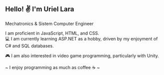 ## Hello! ✌️ I'm Uriel Lara 
Mechatronics & Sistem Computer Engineer

I am proficient in JavaScript, HTML, and CSS.\
💻 I am currently learning ASP.NET as a hobby, driven by my enjoyment of C# and SQL databases. 

🎮 I am also interested in video game programming, particularly with Unity. 

~ I enjoy programming as much as coffee ☕ ~

<!--
**UrieLara/urielara** is a ✨ _special_ ✨ repository because its `README.md` (this file) appears on your GitHub profile.

Here are some ideas to get you started:

- 🔭 I’m currently working on ...
- 🌱 I’m currently learning ...
- 👯 I’m looking to collaborate on ...
- 🤔 I’m looking for help with ...
- 💬 Ask me about ...
- 📫 How to reach me: ...
- 😄 Pronouns: ...
- ⚡ Fun fact: ...
-->
